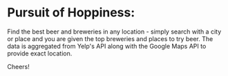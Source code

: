 # Pursuit of Hoppiness:
Find the best beer and breweries in any location - simply search with a city or place and you are given the top breweries and places to try beer.
The data is aggregated from Yelp's API along with the Google Maps API to provide exact location.

Cheers!

